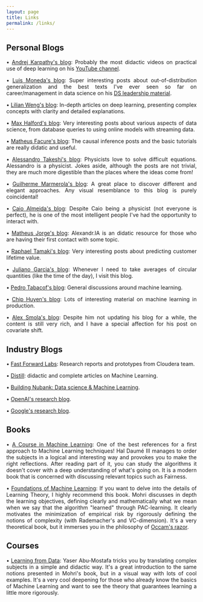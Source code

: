 ```yaml
---
layout: page
title: Links
permalink: /links/
---
```


## Personal Blogs

<p><div align="justify"> &bull; <a href="https://karpathy.ai/">Andrej Karpathy's blog</a>: Probably the most didactic videos on practical use of deep learning on his <a href="https://www.youtube.com/@AndrejKarpathy">YouTube channel</a>.</div></p>

<p><div align="justify"> &bull; <a href="https://lgmoneda.github.io/">Luis Moneda's blog</a>: Super interesting posts about out-of-distribution generalization and the best texts I've ever seen so far on career/management in data science on his <a href="https://datascienceleadership.com/">DS leadership material</a>.</div></p>

<p><div align="justify"> &bull; <a href="https://lilianweng.github.io/">Lilian Weng's blog</a>: In-depth articles on deep learning, presenting complex concepts with clarity and detailed explanations.</div></p>

<p><div align="justify"> &bull; <a href="https://maxhalford.github.io/">Max Halford's blog</a>: Very interesting posts about various aspects of data science, from database queries to using online models with streaming data.</div></p>

<p><div align="justify"> &bull; <a href="https://matheusfacure.github.io/">Matheus Facure's blog</a>: The causal inference posts and the basic tutorials are really didatic and useful.</div></p>

<p><div align="justify"> &bull; <a href="https://takeshimg92.github.io/">Alessandro Takeshi's blog</a>: Physicists love to solve difficult equations. Alessandro is a physicist. Jokes aside, although the posts are not trivial, they are much more digestible than the places where the ideas come from!</div></p>

<p><div align="justify"> &bull; <a href="https://gdmarmerola.github.io/">Guilherme Marmerola's blog</a>: A great place to discover different and elegant approaches. Any visual resemblance to this blog is purely coincidental!</div></p>

<p><div align="justify"> &bull; <a href="https://almeida-caio.github.io/">Caio Almeida's blog</a>: Despite Caio being a physicist (not everyone is perfect), he is one of the most intelligent people I've had the opportunity to interact with.</div></p>

<p><div align="justify"> &bull; <a href="https://matheusjorge.github.io/">Matheus Jorge's blog</a>: Alexandr.IA is an didatic resource for those who are having their first contact with some topic.</div></p>

<p><div align="justify"> &bull; <a href="https://raphaeltamaki.github.io/raphaeltamaki/">Raphael Tamaki's blog</a>: Very interesting posts about predicting customer lifetime value.</div></p>

<p><div align="justify"> &bull; <a href="https://robotenique.github.io/">Juliano Garcia's blog</a>: Whenever I need to take averages of circular quantities (like the time of the day), I visit this blog.</div></p>

<p><div align="justify"> &bull; <a href="https://tabacof.github.io/">Pedro Tabacof's blog</a>: General discussions around machine learning.</div></p>

<p><div align="justify"> &bull; <a href="https://huyenchip.com/blog/">Chip Huyen's blog</a>: Lots of interesting material on machine learning in production.</div></p>

<p><div align="justify"> &bull; <a href="https://alex.smola.org/blog.html">Alex Smola's blog</a>: Despite him not updating his blog for a while, the content is still very rich, and I have a special affection for his post on covariate shift.</div></p>

## Industry Blogs

<p><div align="justify"> &bull; <a href="https://br.cloudera.com/products/fast-forward-labs-research/fast-forward-labs-research-reports.html">Fast Forward Labs</a>:  Research reports and prototypes from Cloudera team.</div></p>

<p><div align="justify"> &bull; <a href="https://distill.pub/">Distill</a>: didactic and complete articles on Machine Learning.</div></p>

<p><div align="justify"> &bull; <a href="https://building.nubank.com.br/data/data-science-machine-learning/">Building Nubank: Data science & Machine Learning</a>.</div></p>

<p><div align="justify"> &bull; <a href="https://openai.com/research">OpenAI's research blog</a>.</div></p>

<p><div align="justify"> &bull; <a href="https://blog.research.google/">Google's research blog</a>.</div></p>

## Books

<p><div align="justify"> &bull; <a href="http://ciml.info/">A Course in Machine Learning</a>: One of the best references for a first approach to Machine Learning techniques! Hal Daumé III manages to order the subjects in a logical and interesting way and provokes you to make the right reflections. After reading part of it, you can study the algorithms it doesn't cover with a deep understanding of what's going on. It is a modern book that is concerned with discussing relevant topics such as Fairness.</div></p>

<p><div align="justify"> &bull; <a href="https://cs.nyu.edu/~mohri/mlbook/">Foundations of Machine Learning</a>: If you want to delve into the details of Learning Theory, I highly recommend this book. Mohri discusses in depth the learning objectives, defining clearly and mathematically what we mean when we say that the algorithm "learned" through PAC-learning. It clearly motivates the minimization of empirical risk by rigorously defining the notions of complexity (with Rademacher's and VC-dimension). It's a very theoretical book, but it immerses you in the philosophy of <a href="https://en.wikipedia.org/wiki/Occam%27s_razor">Occam's razor</a>.</div></p>

## Courses

<p><div align="justify"> &bull; <a href="https://work.caltech.edu/telecourse.html">Learning from Data</a>: Yaser Abu-Mostafa tricks you by translating complex subjects in a simple and didactic way. It's a great introduction to the same notions presented in Mohri's book, but in a visual way with lots of cool examples. It's a very cool deepening for those who already know the basics of Machine Learning and want to see the theory that guarantees learning a little more rigorously.</div></p>
